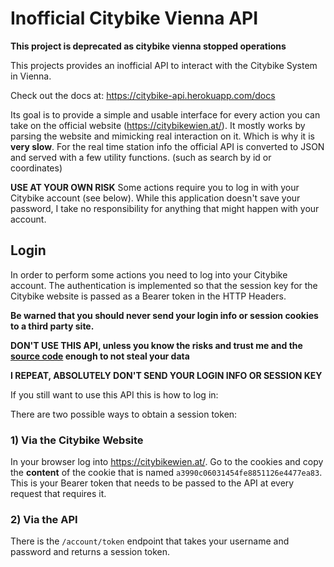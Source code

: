 # Inofficial Citybike Vienna API

**This project is deprecated as citybike vienna stopped operations**

This projects provides an inofficial API to interact with the Citybike System in Vienna.

Check out the docs at: <https://citybike-api.herokuapp.com/docs>

Its goal is to provide a simple and usable interface for every action you can take on the official website (<https://citybikewien.at/>).
It mostly works by parsing the website and mimicking real interaction on it. Which is why it is **very slow**.
For the real time station info the official API is converted to JSON and served with a few utility functions. (such as search by id or coordinates)

**USE AT YOUR OWN RISK**
Some actions require you to log in with your Citybike account (see below).
While this application doesn't save your password, I take no responsibility for anything that might happen with your account.

## Login

In order to perform some actions you need to log into your Citybike account.
The authentication is implemented so that the session key for the Citybike website is passed as a Bearer token in the HTTP Headers.

**Be warned that you should never send your login info or session cookies to a third party site.**

**DON'T USE THIS API, unless you know the risks and trust me and the [source code](https://github.com/bernikr/citybike-api) enough to not steal your data**

**I REPEAT, ABSOLUTELY DON'T SEND YOUR LOGIN INFO OR SESSION KEY**

If you still want to use this API this is how to log in:

There are two possible ways to obtain a session token:

### 1) Via the Citybike Website

In your browser log into <https://citybikewien.at/>.
Go to the cookies and copy the **content** of the cookie that is named `a3990c06031454fe8851126e4477ea83`.
This is your Bearer token that needs to be passed to the API at every request that requires it.

### 2) Via the API

There is the `/account/token` endpoint that takes your username and password and returns a session token.
